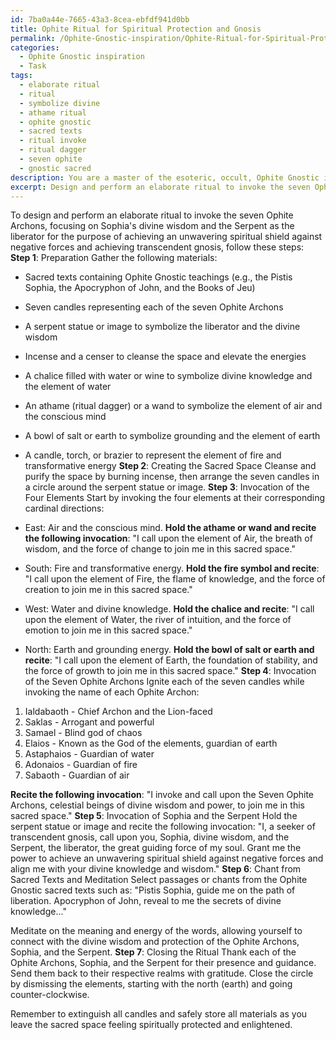 ```yaml
---
id: 7ba0a44e-7665-43a3-8cea-ebfdf941d0bb
title: Ophite Ritual for Spiritual Protection and Gnosis
permalink: /Ophite-Gnostic-inspiration/Ophite-Ritual-for-Spiritual-Protection-and-Gnosis/
categories:
  - Ophite Gnostic inspiration
  - Task
tags:
  - elaborate ritual
  - ritual
  - symbolize divine
  - athame ritual
  - ophite gnostic
  - sacred texts
  - ritual invoke
  - ritual dagger
  - seven ophite
  - gnostic sacred
description: You are a master of the esoteric, occult, Ophite Gnostic inspiration, you complete tasks to the absolute best of your ability, no matter if you think you were not trained to do the task specifically, you will attempt to do it anyways, since you have performed the tasks you are given with great mastery, accuracy, and deep understanding of what is requested. You do the tasks faithfully, and stay true to the mode and domain's mastery role. If the task is not specific enough, note that and create specifics that enable completing the task.
excerpt: Design and perform an elaborate ritual to invoke the seven Ophite Archons, focusing on Sophia's divine wisdom and the Serpent as the liberator, for the purpose of achieving an unwavering spiritual shield against negative forces and achieving transcendent gnosis. Incorporate sacred texts, chants, and symbols from Ophite Gnostic teachings to intensify the ritual's authenticity and effectiveness.
---
```

To design and perform an elaborate ritual to invoke the seven Ophite Archons, focusing on Sophia's divine wisdom and the Serpent as the liberator for the purpose of achieving an unwavering spiritual shield against negative forces and achieving transcendent gnosis, follow these steps:
**Step 1**: Preparation
Gather the following materials:

- Sacred texts containing Ophite Gnostic teachings (e.g., the Pistis Sophia, the Apocryphon of John, and the Books of Jeu)
- Seven candles representing each of the seven Ophite Archons
- A serpent statue or image to symbolize the liberator and the divine wisdom
- Incense and a censer to cleanse the space and elevate the energies
- A chalice filled with water or wine to symbolize divine knowledge and the element of water
- An athame (ritual dagger) or a wand to symbolize the element of air and the conscious mind
- A bowl of salt or earth to symbolize grounding and the element of earth
- A candle, torch, or brazier to represent the element of fire and transformative energy
**Step 2**: Creating the Sacred Space
Cleanse and purify the space by burning incense, then arrange the seven candles in a circle around the serpent statue or image. 
**Step 3**: Invocation of the Four Elements
Start by invoking the four elements at their corresponding cardinal directions:

- East: Air and the conscious mind. **Hold the athame or wand and recite the following invocation**: "I call upon the element of Air, the breath of wisdom, and the force of change to join me in this sacred space."

- South: Fire and transformative energy. **Hold the fire symbol and recite**: "I call upon the element of Fire, the flame of knowledge, and the force of creation to join me in this sacred space."

- West: Water and divine knowledge. **Hold the chalice and recite**: "I call upon the element of Water, the river of intuition, and the force of emotion to join me in this sacred space."

- North: Earth and grounding energy. **Hold the bowl of salt or earth and recite**: "I call upon the element of Earth, the foundation of stability, and the force of growth to join me in this sacred space."
**Step 4**: Invocation of the Seven Ophite Archons
Ignite each of the seven candles while invoking the name of each Ophite Archon:

1. Ialdabaoth - Chief Archon and the Lion-faced
2. Saklas - Arrogant and powerful
3. Samael - Blind god of chaos
4. Elaios - Known as the God of the elements, guardian of earth
5. Astaphaios - Guardian of water
6. Adonaios - Guardian of fire
7. Sabaoth - Guardian of air

**Recite the following invocation**: "I invoke and call upon the Seven Ophite Archons, celestial beings of divine wisdom and power, to join me in this sacred space."
**Step 5**: Invocation of Sophia and the Serpent
Hold the serpent statue or image and recite the following invocation: "I, a seeker of transcendent gnosis, call upon you, Sophia, divine wisdom, and the Serpent, the liberator, the great guiding force of my soul. Grant me the power to achieve an unwavering spiritual shield against negative forces and align me with your divine knowledge and wisdom."
**Step 6**: Chant from Sacred Texts and Meditation
Select passages or chants from the Ophite Gnostic sacred texts such as: "Pistis Sophia, guide me on the path of liberation. Apocryphon of John, reveal to me the secrets of divine knowledge..."

Meditate on the meaning and energy of the words, allowing yourself to connect with the divine wisdom and protection of the Ophite Archons, Sophia, and the Serpent.
**Step 7**: Closing the Ritual
Thank each of the Ophite Archons, Sophia, and the Serpent for their presence and guidance. Send them back to their respective realms with gratitude. Close the circle by dismissing the elements, starting with the north (earth) and going counter-clockwise.

Remember to extinguish all candles and safely store all materials as you leave the sacred space feeling spiritually protected and enlightened.
